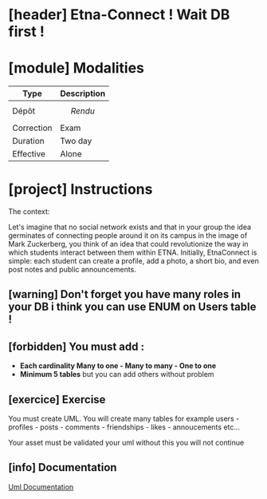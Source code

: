 # [header] Etna-Connect ! Wait DB first !

# [module] Modalities


| Type | Description |
| - | - |
| Dépôt | $$Rendu$$ |
| Correction | Exam |
| Duration | Two day |
| Effective | Alone |




# [project] Instructions

The context:

Let's imagine that no social network exists and that in your group the idea germinates of connecting people around it on its campus in the image of Mark Zuckerberg, you think of an idea that could revolutionize the way in which students interact between them within ETNA.
Initially, EtnaConnect is simple: each student can create a profile, add a photo, a short bio, and even post notes and public announcements.

## [warning] Don't forget you have many roles in your DB i think you can use ENUM on Users table !
## [forbidden] You must add : 
- **Each cardinality Many to one - Many to many - One to one**
- **Minimum 5 tables** but you can add others without problem

## [exercice] Exercise

You must create UML. You will create many tables for example users - profiles - posts - comments - friendships - likes - annoucements etc...


Your asset must be validated your uml without this you will not continue


## [info] Documentation
[Uml Documentation](https://sparxsystems.com/resources/tutorials/uml/datamodel.html)

















